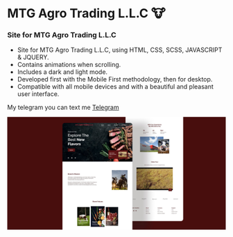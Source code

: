 # MTG Agro Trading L.L.C 🐮
<!-- ## [Watch it on youtube](https://youtu.be/YzRDHxbw1RU) -->
### Site for MTG Agro Trading L.L.C 

- Site for MTG Agro Trading L.L.C, using HTML, CSS, SCSS, JAVASCRIPT & JQUERY.
- Contains animations when scrolling.
- Includes a dark and light mode.
- Developed first with the Mobile First methodology, then for desktop.
- Compatible with all mobile devices and with a beautiful and pleasant user interface.

My telegram you can text me [Telegram](https://t.me/Voloshanovskiy_V)

![travel-website](/preview.jpg)
